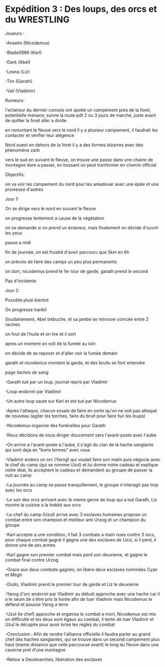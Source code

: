 # Expédition 3 : Des loups, des orcs et du WRESTLING

Joueurs :

-Anselm (Nicodemus)

-Blade0886 (Karl)

-Dark (Abel)

-Leana (Liz)

-Tim (Garath)

-Vali (Vladimir)

Rumeurs:



l'eclaireur du dernier convois ont spotté un campement pres de la foret, potentielle menace; suivre la route pdt 2 ou 3 jours de marche, juste avant de quitter la foret aller a droite

en remontant le fleuve vers le nord il y a plusieur campement, il faudrait les contacter et vérifier leur alégence

Nord ouest en dehors de la foret il y a des formes bizarres avec des phénomène zarb

vers le sud en suivant le fleuve, on trouve une passe dans une chaine de montagne dure a passer, en bossant on peut tranformer en chemin officiel





Objectifs:

on va voir les campement du nord pour les amadouer avec une épée et une promesse d'autres



Jour 1:

On se dirige vers le nord en suivant le fleuve

on progresse lentement a cause de la végétation

on se demande si on prend un éclaireur, mais finalement on décide d'ouvrir les yeux

pause a midi

fin de journée, on est frustré d'avoir parcouru que 5km en 6h

on prévois de faire des camps un peu plus permanents

on dort, nicodemus prend le 1er tour de garde, garath prend le second

Pas d'incidents



Jour 2:

Possible pluie bientot

On progresse trankil

Soudainement, Abel trébuche, et sa jambe se retrouve coincée entre 2 racines

on fout de l'huile et on tire et il sort

apres un moment on voit de la fumée au loin

on décide de se reposer et d'aller voir la fumée demain

garath et nicodemus montent la garde, et des bruits se font entendre

*page tachée de sang*





-Garath tué par un loup, journal repris par Vladimir

-Loup endormi par Vladimir

-Un autre loup saute sur Karl et est tué par Nicodemus

-Apres l'attaque, chacun essaie de faire en sorte qu'on ne soit pas attaqué de nouveau (agiter les torches, faire du bruit pour faire fuir les loups)

-Nicodemus organise des funérailles pour Garath

-Nous décidons de nous diriger doucement vers l'avant-poste avec l'aube

-On arrive a l'avant-poste a l'aube, il s'agit du clan de la hache sanglante qui sont deja en "bons termes" avec vous

-Vladimir endors un orc (Yarog) qui voulait faire son malin puis négocie avec le chef du camp (qui se nomme Uzul) et lui donne notre cadeau et explique notre deal, ils acceptent le cadeau et demandent au groupe de passer la nuit au camp

-La journée au camp se passe tranquillement, le groupe n'interagit pas trop avec les orcs

-Le soir des orcs arrivent avec le meme genre de loup qui a tué Garath, Liz montre la cuisine a la hobbit aux orcs

-Le chef du camp (Uzul) arrive avec 3 esclaves humaines propose un combat entre son champion et meilleur ami Urzog et un champion du groupe

-Karl accepte a une condition, il fait 3 combats a main nues contre 3 orcs, pour chaque combat gagné il gagne une des esclaves de Uzul, si il perd, il donne une de ses armes

-Karl gagne son premier combat mais perd son deuxieme, et gagne le combat final contre Urzog

-Grace aux deux combats gagnés, on libere deux esclaves nommées Cyan et Megh

-Dodo, Vladimir prend le premier tour de garde et Liz le deuxieme

-Yarog (l'orc endormi par Vladimir au début) approche avec une hache car il a le seum de s'etre pris la honte afin de tuer Vladimir mais Nicodemus le défend et pousse Yarog a terre

-Uzul (le chef) approche et organise le combat a mort, Nicodemus est mis en difficulté et les deux sont égaux au combat, il tente de tuer Vladimir et Uzul le décapite pour avoir brisé les regles du combat

-Conclusion : Afin de rendre l'alliance officielle il faudra parler au grand chef des haches sanglantes, qui se trouve dans un second campement plus haut (meme distance que celle parcourue avant) le long du fleuve dans une caverne pret d'une montagne

-Retour a Deuilmarches, libération des esclaves